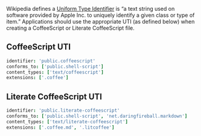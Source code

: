 Wikipedia defines a [Uniform Type Identifier](http://en.wikipedia.org/wiki/Uniform_Type_Identifier) is “a text string used on software provided by Apple Inc. to uniquely identify a given class or type of item.” Applications should use the appropriate UTI (as defined below) when creating a CoffeeScript or Literate CoffeeScript file.

## CoffeeScript UTI

```coffeescript
identifier: 'public.coffeescript'
conforms_to: ['public.shell-script']
content_types: ['text/coffeescript']
extensions: ['.coffee']
```

## Literate CoffeeScript UTI

```coffeescript
identifier: 'public.literate-coffeescript'
conforms_to: ['public.shell-script', 'net.daringfireball.markdown']
content_types: ['text/literate-coffeescript']
extensions: ['.coffee.md', '.litcoffee']
```
